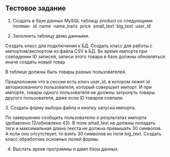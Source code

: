 <h2>Тестовое задание</h2> 

1. Создать в базе данных MySQL таблицу product со следующими полями:
 id
 name
 name_trans
 price
 small_text
 big_text
 user_id

2. Заполнить таблицу демо данными.

Создать класс для подключения к БД. Создать класс для работы с импортом/экспортом из файла CSV в БД.  Во время импорта при совпадении ID записей, записи этого товара в базе должны обновляться иначе создать новый товар

В таблице должны быть товары разных пользователей.

Предположим что в сессии есть ключ user_id, в котором лежит id авторизованного пользователя, который совершает импорт.
И при импорте, товары одного пользователя не должны затронуть товары другого пользователя, даже если ID товаров совпали.

3. Создать форму выбора файла и кнопку запуска импорта.

По завершению сообщить пользователю о результатах импорта (добавлено 12/обновлено 43).
В поле small_text не должны попадать теги и максимальная длина текста не должна превышать 30 символов.
А если оно отсутствует, то взять 30 символов из поля big_text. Создать класс обработчик основных полей формы.

4. Выслать архив программы и дамп базы данных.

